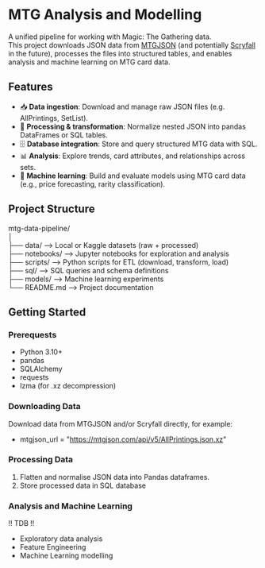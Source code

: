 # MTG Analysis and Modelling

A unified pipeline for working with Magic: The Gathering data.  
This project downloads JSON data from [MTGJSON](https://mtgjson.com) (and potentially [Scryfall](https://scryfall.com) in the future), processes the files into structured tables, and enables analysis and machine learning on MTG card data.


## Features

- 📥 **Data ingestion**: Download and manage raw JSON files (e.g. AllPrintings, SetList).
- 🔄 **Processing & transformation**: Normalize nested JSON into pandas DataFrames or SQL tables.
- 🗄️ **Database integration**: Store and query structured MTG data with SQL.
- 📊 **Analysis**: Explore trends, card attributes, and relationships across sets.
- 🤖 **Machine learning**: Build and evaluate models using MTG card data (e.g., price forecasting, rarity classification).


## Project Structure
mtg-data-pipeline/
<br>│
<br>├── data/      --> Local or Kaggle datasets (raw + processed)
<br>├── notebooks/ --> Jupyter notebooks for exploration and analysis
<br>├── scripts/   --> Python scripts for ETL (download, transform, load)
<br>├── sql/       --> SQL queries and schema definitions
<br>├── models/    --> Machine learning experiments
<br>└── README.md  --> Project documentation


## Getting Started

### Prerequests

- Python 3.10+
- pandas
- SQLAlchemy
- requests
- lzma (for .xz decompression)

### Downloading Data

Download data from MTGJSON and/or Scryfall directly, for example:
- mtgjson_url = "https://mtgjson.com/api/v5/AllPrintings.json.xz"

### Processing Data

1. Flatten and normalise JSON data into Pandas dataframes.
2. Store processed data in SQL database

### Analysis and Machine Learning

!! TDB !!
- Exploratory data analysis
- Feature Engineering
- Machine Learning modelling
